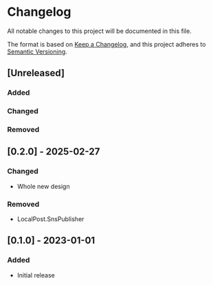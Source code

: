 # Changelog

All notable changes to this project will be documented in this file.

The format is based on [Keep a Changelog](https://keepachangelog.com/en/1.1.0/),
and this project adheres to [Semantic Versioning](https://semver.org/spec/v2.0.0.html).

## [Unreleased]

### Added

### Changed

### Removed

## [0.2.0] - 2025-02-27

### Changed

- Whole new design

### Removed

- LocalPost.SnsPublisher

## [0.1.0] - 2023-01-01

### Added

- Initial release

